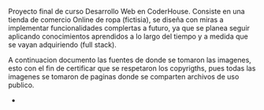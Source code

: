 Proyecto final de curso Desarrollo Web en CoderHouse.
Consiste en una tienda de comercio Online de ropa (fictisia), se diseña con miras a implementar funcionalidades complertas a futuro, 
ya que se planea seguir aplicando conocimientos aprendidos a lo largo del tiempo y a medida que se vayan adquiriendo (full stack).

A continuacion documento las fuentes de donde se tomaron las imagenes, esto con el fin de certificar que se respetaron los copyrigths, 
pues todas las imagenes se tomaron de paginas donde se comparten archivos de uso publico.

* 
